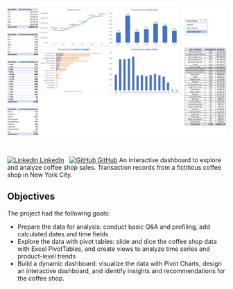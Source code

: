 ![Screenshot](Dashboard.png)


&nbsp;

[![Linkedin](https://i.sstatic.net/gVE0j.png) LinkedIn](https://www.linkedin.com/tudor-olariu)
&nbsp;
[![GitHub](https://i.sstatic.net/tskMh.png) GitHub](https://github.com/Teebawr)
An interactive dashboard to explore and analyze coffee shop sales. Transaction records from a fictitious coffee shop in New York City.

## Objectives

The project had the following goals:

- Prepare the data for analysis: conduct basic Q&A and profiling, add calculated dates and time fields
- Explore the data with pivot tables: slide and dice the coffee shop data with Excel PivotTables, and create views to analyze time series and product-level trends
- Build a dynamic dashboard: visualize the data with Pivot Charts, design an interactive dashboard, and identify insights and recommendations for the coffee shop.
